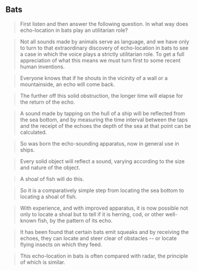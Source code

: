 ## Bats
> First listen and then answer the following question.
> In what way does echo-location in bats play an utilitarian role?
 
> Not all sounds made by animals serve as language, and we have only to turn to that extraordinary
discovery of echo-location in bats to see a case in which the voice plays a strictly utilitarian role.
To get a full appreciation of what this means we must turn first to some recent human inventions.
 
 
> Everyone knows that if he shouts in the vicinity of a wall or a mountainside, an echo will come
back.
 
 
> The further off this solid obstruction, the longer time will elapse for the return of the echo.
 
 
> A sound made by tapping on the hull of a ship will be reflected from the sea bottom, and by
measuring the time interval between the taps and the receipt of the echoes the depth of the sea
at that point can be calculated.
 
 
> So was born the echo-sounding apparatus, now in general use in ships.
 
 
> Every solid object will reflect a sound, varying according to the size and nature of the object.
 
 
> A shoal of fish will do this.
 
 
> So it is a comparatively simple step from locating the sea bottom to locating a shoal of fish.
 
 
> With experience, and with improved apparatus, it is now possible not only to locate a shoal but
to tell if it is herring, cod, or other well-known fish, by the pattern of its echo.
 
 
> It has been found that certain bats emit squeaks and by receiving the echoes, they can locate and
steer clear of obstacles -- or locate flying insects on which they feed.
 
 
> This echo-location in bats is often compared with radar, the principle of which is similar.
 

